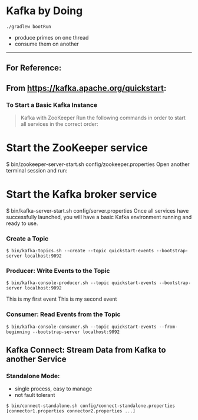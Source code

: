 # Kafka by Doing

```
./gradlew bootRun
```

- produce primes on one thread
- consume them on another





---
## For Reference:
## From https://kafka.apache.org/quickstart:
### To Start a Basic Kafka Instance
> Kafka with ZooKeeper
Run the following commands in order to start all services in the correct order:
# Start the ZooKeeper service
$ bin/zookeeper-server-start.sh config/zookeeper.properties
Open another terminal session and run:
# Start the Kafka broker service
$ bin/kafka-server-start.sh config/server.properties
Once all services have successfully launched, you will have a basic Kafka environment running and ready to use.


### Create a Topic
```
$ bin/kafka-topics.sh --create --topic quickstart-events --bootstrap-server localhost:9092
```

### Producer: Write Events to the Topic
```
$ bin/kafka-console-producer.sh --topic quickstart-events --bootstrap-server localhost:9092
```
This is my first event
This is my second event

### Consumer: Read Events from the Topic

```
$ bin/kafka-console-consumer.sh --topic quickstart-events --from-beginning --bootstrap-server localhost:9092
```

## Kafka Connect: Stream Data from Kafka to another Service

### Standalone Mode:
- single process, easy to manage
- not fault tolerant

```
$ bin/connect-standalone.sh config/connect-standalone.properties [connector1.properties connector2.properties ...]
```
